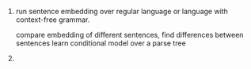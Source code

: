 1. run sentence embedding over regular language or language with 
    context-free grammar. 

    compare embedding of different sentences, 
    find differences between sentences
    learn conditional model over a parse tree
    
    
2. 
